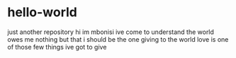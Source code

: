 # hello-world
just another repository
hi im mbonisi
ive come to understand the world owes me nothing 
but that i should be the one giving to the world 
love is one of those few things ive got to give
